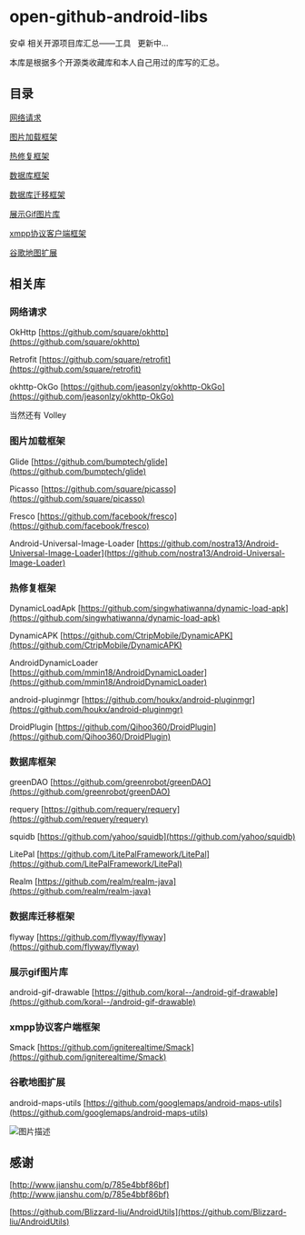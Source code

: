 # open-github-android-libs
安卓 相关开源项目库汇总——工具   更新中...

本库是根据多个开源类收藏库和本人自己用过的库写的汇总。

## 目录

[网络请求](#网络请求)

[图片加载框架](#图片加载框架)

[热修复框架](#热修复框架)

[数据库框架](#数据库框架)

[数据库迁移框架](#数据库迁移框架) 

[展示Gif图片库](#展示gif图片库) 

[xmpp协议客户端框架](#xmpp协议客户端框架) 

[谷歌地图扩展](#谷歌地图扩展)  

## 相关库

### 网络请求

OkHttp [https://github.com/square/okhttp](https://github.com/square/okhttp)

Retrofit   [https://github.com/square/retrofit](https://github.com/square/retrofit)

okhttp-OkGo  [https://github.com/jeasonlzy/okhttp-OkGo](https://github.com/jeasonlzy/okhttp-OkGo)

当然还有 Volley 

### 图片加载框架

Glide [https://github.com/bumptech/glide](https://github.com/bumptech/glide)

Picasso [https://github.com/square/picasso](https://github.com/square/picasso)

Fresco  [https://github.com/facebook/fresco](https://github.com/facebook/fresco)

Android-Universal-Image-Loader  [https://github.com/nostra13/Android-Universal-Image-Loader](https://github.com/nostra13/Android-Universal-Image-Loader)

### 热修复框架

DynamicLoadApk [https://github.com/singwhatiwanna/dynamic-load-apk](https://github.com/singwhatiwanna/dynamic-load-apk)

DynamicAPK [https://github.com/CtripMobile/DynamicAPK](https://github.com/CtripMobile/DynamicAPK)

AndroidDynamicLoader [https://github.com/mmin18/AndroidDynamicLoader](https://github.com/mmin18/AndroidDynamicLoader)

android-pluginmgr [https://github.com/houkx/android-pluginmgr](https://github.com/houkx/android-pluginmgr)

DroidPlugin [https://github.com/Qihoo360/DroidPlugin](https://github.com/Qihoo360/DroidPlugin)

### 数据库框架

greenDAO  [https://github.com/greenrobot/greenDAO](https://github.com/greenrobot/greenDAO)

requery  [https://github.com/requery/requery](https://github.com/requery/requery)

squidb  [https://github.com/yahoo/squidb](https://github.com/yahoo/squidb)

LitePal  [https://github.com/LitePalFramework/LitePal](https://github.com/LitePalFramework/LitePal)

Realm  [https://github.com/realm/realm-java](https://github.com/realm/realm-java)

### 数据库迁移框架

flyway  [https://github.com/flyway/flyway](https://github.com/flyway/flyway)

### 展示gif图片库

android-gif-drawable  [https://github.com/koral--/android-gif-drawable](https://github.com/koral--/android-gif-drawable)

### xmpp协议客户端框架

Smack [https://github.com/igniterealtime/Smack](https://github.com/igniterealtime/Smack)

### 谷歌地图扩展 

android-maps-utils [https://github.com/googlemaps/android-maps-utils](https://github.com/googlemaps/android-maps-utils)

 ![图片描述](https://github.com/494293346/open-github-android-libs/blob/master/images/google_utils.gif)

## 感谢

[http://www.jianshu.com/p/785e4bbf86bf](http://www.jianshu.com/p/785e4bbf86bf)

[https://github.com/Blizzard-liu/AndroidUtils](https://github.com/Blizzard-liu/AndroidUtils)




